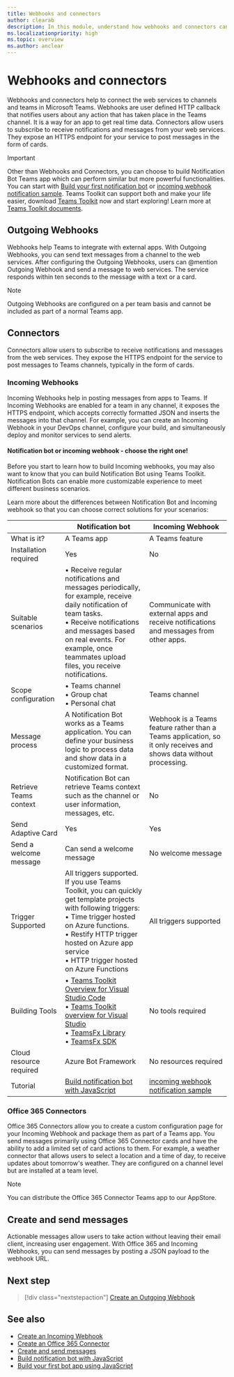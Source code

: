 ```yaml
---
title: Webhooks and connectors
author: clearab
description: In this module, understand how webhooks and connectors can connect your web services to the Teams client.
ms.localizationpriority: high
ms.topic: overview
ms.author: anclear
---
```


# Webhooks and connectors

Webhooks and connectors help to connect the web services to channels and teams in Microsoft Teams. Webhooks are user defined HTTP callback that notifies users about any action that has taken place in the Teams channel. It is a way for an app to get real time data. Connectors allow users to subscribe to receive notifications and messages from your web services. They expose an HTTPS endpoint for your service to post messages in the form of cards.

> [!IMPORTANT]
> Other than Webhooks and Connectors, you can choose to build Notification Bot Teams app which can perform similar but more powerful functionalities. You can start with [Build your first notification bot](https://docs.microsoft.com/en-us/microsoftteams/platform/sbs-gs-notificationbot) or [incoming webhook notification sample](https://github.com/OfficeDev/TeamsFx-Samples/tree/dev/incoming-webhook-notification). Teams Toolkit can support both and make your life easier, download [Teams Toolkit](https://marketplace.visualstudio.com/items?itemName=TeamsDevApp.ms-teams-vscode-extension) now and start exploring! Learn more at [Teams Toolkit documents](https://docs.microsoft.com/en-us/microsoftteams/platform/toolkit/teams-toolkit-fundamentals).

## Outgoing Webhooks

Webhooks help Teams to integrate with external apps. With Outgoing Webhooks, you can send text messages from a channel to the web services. After configuring the Outgoing Webhooks, users can @mention Outgoing Webhook and send a message to web services. The service responds within ten seconds to the message with a text or a card.

> [!NOTE]
> Outgoing Webhooks are configured on a per team basis and cannot be included as part of a normal Teams app.

## Connectors

Connectors allow users to subscribe to receive notifications and messages from the web services. They expose the HTTPS endpoint for the service to post messages to Teams channels, typically in the form of cards.

### Incoming Webhooks

Incoming Webhooks help in posting messages from apps to Teams. If Incoming Webhooks are enabled for a team in any channel, it exposes the HTTPS endpoint, which accepts correctly formatted JSON and inserts the messages into that channel. For example, you can create an Incoming Webhook in your DevOps channel, configure your build, and simultaneously deploy and monitor services to send alerts.

#### Notification bot or incoming webhook - choose the right one!

Before you start to learn how to build Incoming webhooks, you may also want to know that you can build Notification Bot using Teams Toolkit. Notification Bots can enable more customizable experience to meet different business scenarios.

Learn more about the differences between Notification Bot and Incoming webhook so that you can choose correct solutions for your scenarios:

| &nbsp; | Notification bot |  Incoming Webhook |
| --- | --- | --- |
| What is it? | A Teams app | A Teams feature |
| Installation required | Yes | No |
| Suitable scenarios | • Receive regular notifications and messages periodically, for example, receive daily notification of team tasks. <br>  • Receive notifications and messages based on real events. For example, once teammates upload files, you receive notifications. | Communicate with external apps and receive notifications and messages from other apps. |
| Scope configuration | • Teams channel <br> • Group chat <br> • Personal chat | Teams channel |
| Message process | A Notification Bot works as a Teams application. You can define your business logic to process data and show data in a customized format. | Webhook is a Teams feature rather than a Teams application, so it only receives and shows data without processing. |
| Retrieve Teams context | Notification Bot can retrieve Teams context such as the channel or user information, messages, etc. | No |
| Send Adaptive Card | Yes | Yes |
| Send a welcome message | Can send a welcome message | No welcome message |
| Trigger Supported | All triggers supported. If you use Teams Toolkit, you can quickly get template projects with following triggers: <br> • Time trigger hosted on Azure functions. <br> • Restify HTTP trigger hosted on Azure app service <br> • HTTP trigger hosted on Azure Functions | All triggers supported |
| Building Tools | • [Teams Toolkit Overview for Visual Studio Code](../toolkit/teams-toolkit-fundamentals.md) <br> • [Teams Toolkit overview for Visual Studio](../toolkit/teams-toolkit-overview-visual-studio.md) <br> • [TeamsFx Library](../toolkit/TeamsFx-CLI.md) <br> • [TeamsFx SDK](../toolkit/TeamsFx-SDK.md) | No tools required |
| Cloud resource required | Azure Bot Framework | No resources required |
| Tutorial | [Build notification bot with JavaScript](../sbs-gs-notificationbot.yml) | [incoming webhook notification sample](https://github.com/OfficeDev/TeamsFx-Samples/tree/dev/incoming-webhook-notification) |

### Office 365 Connectors

Office 365 Connectors allow you to create a custom configuration page for your Incoming Webhook and package them as part of a Teams app. You send messages primarily using Office 365 Connector cards and have the ability to add a limited set of card actions to them. For example, a weather connector that allows users to select a location and a time of day, to receive updates about tomorrow's weather. They are configured on a channel level but are installed at a team level.

> [!NOTE]
> You can distribute the Office 365 Connector Teams app to our AppStore.

## Create and send messages

Actionable messages allow users to take action without leaving their email client, increasing user engagement. With Office 365 and Incoming Webhooks, you can send messages by posting a JSON payload to the webhook URL.

## Next step

> [!div class="nextstepaction"]
> [Create an Outgoing Webhook](~/webhooks-and-connectors/how-to/add-outgoing-webhook.md)

## See also

* [Create an Incoming Webhook](~/webhooks-and-connectors/how-to/add-incoming-webhook.md)
* [Create an Office 365 Connector](~/webhooks-and-connectors/how-to/connectors-creating.md)
* [Create and send messages](~/webhooks-and-connectors/how-to/connectors-using.md)
* [Build notification bot with JavaScript](../sbs-gs-notificationbot.yml)
* [Build your first bot app using JavaScript](../sbs-gs-bot.yml)
